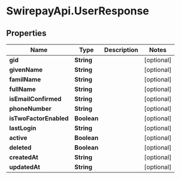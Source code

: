 # SwirepayApi.UserResponse

## Properties

Name | Type | Description | Notes
------------ | ------------- | ------------- | -------------
**gid** | **String** |  | [optional] 
**givenName** | **String** |  | [optional] 
**familName** | **String** |  | [optional] 
**fullName** | **String** |  | [optional] 
**isEmailConfirmed** | **String** |  | [optional] 
**phoneNumber** | **String** |  | [optional] 
**isTwoFactorEnabled** | **Boolean** |  | [optional] 
**lastLogin** | **String** |  | [optional] 
**active** | **Boolean** |  | [optional] 
**deleted** | **Boolean** |  | [optional] 
**createdAt** | **String** |  | [optional] 
**updatedAt** | **String** |  | [optional] 


